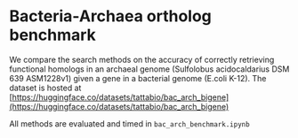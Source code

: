# Bacteria-Archaea ortholog benchmark
We compare the search methods on the accuracy of correctly retrieving functional homologs in an archaeal genome (Sulfolobus acidocaldarius DSM 639 ASM1228v1) given a gene in a bacterial genome (E.coli K-12). The dataset is hosted at [https://huggingface.co/datasets/tattabio/bac_arch_bigene](https://huggingface.co/datasets/tattabio/bac_arch_bigene)

All methods are evaluated and timed in `bac_arch_benchmark.ipynb`